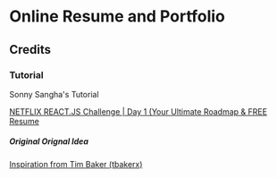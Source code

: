 # Online Resume and Portfolio

## Credits

### Tutorial

Sonny Sangha's Tutorial

[NETFLIX REACT.JS Challenge | Day 1 (Your Ultimate Roadmap & FREE Resume](https://youtu.be/CLMo0W7mTVo)

##### Original Orignal Idea

[Inspiration from Tim Baker (tbakerx)](https://github.com/tbakerx/react-resume-template/blob/master/README.md)
